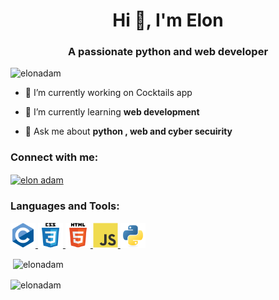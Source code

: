 <h1 align="center">Hi 👋, I'm Elon</h1>
<h3 align="center">A passionate python and web developer</h3>

<p align="left"> <img src="https://komarev.com/ghpvc/?username=elonadam&label=Profile%20views&color=0e75b6&style=flat" alt="elonadam" /> </p>

- 🔭 I’m currently working on Cocktails app

- 🌱 I’m currently learning **web development**

- 💬 Ask me about **python , web and cyber secuirity**

<h3 align="left">Connect with me:</h3>
<p align="left">
<a href="https://linkedin.com/in/elon adam" target="blank"><img align="center" src="https://raw.githubusercontent.com/rahuldkjain/github-profile-readme-generator/master/src/images/icons/Social/linked-in-alt.svg" alt="elon adam" height="30" width="40" /></a>
</p>

<h3 align="left">Languages and Tools:</h3>
<p align="left"> <a href="https://www.cprogramming.com/" target="_blank" rel="noreferrer"> <img src="https://raw.githubusercontent.com/devicons/devicon/master/icons/c/c-original.svg" alt="c" width="40" height="40"/> </a> <a href="https://www.w3schools.com/css/" target="_blank" rel="noreferrer"> <img src="https://raw.githubusercontent.com/devicons/devicon/master/icons/css3/css3-original-wordmark.svg" alt="css3" width="40" height="40"/> </a> <a href="https://www.w3.org/html/" target="_blank" rel="noreferrer"> <img src="https://raw.githubusercontent.com/devicons/devicon/master/icons/html5/html5-original-wordmark.svg" alt="html5" width="40" height="40"/> </a> <a href="https://developer.mozilla.org/en-US/docs/Web/JavaScript" target="_blank" rel="noreferrer"> <img src="https://raw.githubusercontent.com/devicons/devicon/master/icons/javascript/javascript-original.svg" alt="javascript" width="40" height="40"/> </a> <a href="https://www.python.org" target="_blank" rel="noreferrer"> <img src="https://raw.githubusercontent.com/devicons/devicon/master/icons/python/python-original.svg" alt="python" width="40" height="40"/> </a> </p>

<p>&nbsp;<img align="center" src="https://github-readme-stats.vercel.app/api?username=elonadam&show_icons=true&locale=en" alt="elonadam" /></p>

<p><img align="center" src="https://github-readme-streak-stats.herokuapp.com/?user=elonadam&" alt="elonadam" /></p>

